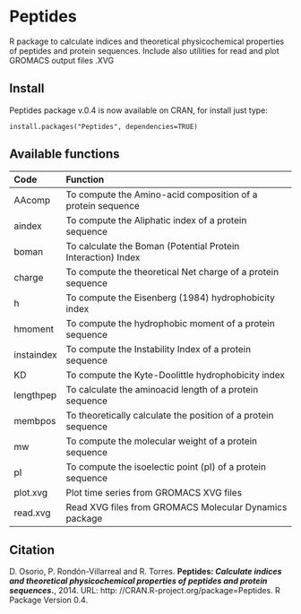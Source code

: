 Peptides
========
R package to calculate indices and theoretical physicochemical properties of peptides and protein sequences. Include also utilities for read and plot GROMACS output files .XVG

Install
-------
Peptides package v.0.4 is now available on CRAN, for install just type:
```
install.packages("Peptides", dependencies=TRUE)
```

Available functions
-------------------
| Code        | Function |
| :------------- |:-------------|
|AAcomp  |	To compute the Amino-acid composition of a protein sequence|
|aindex  |	To compute the Aliphatic index of a protein sequence |
|boman   |	To calculate the Boman (Potential Protein Interaction) Index |
|charge  |	To compute the theoretical Net charge of a protein sequence |
|h	| To compute the Eisenberg (1984) hydrophobicity index |
|hmoment  |	To compute the hydrophobic moment of a protein sequence |
|instaindex	| To compute the Instability Index of a protein sequence |
|KD	| To compute the Kyte-Doolittle hydrophobicity index |
|lengthpep|To calculate the aminoacid length of a protein sequence|
|membpos |	To theoretically calculate the position of a protein sequence |
|mw	| To compute the molecular weight of a protein sequence |
|pI	| To compute the isoelectic point (pI) of a protein sequence |
|plot.xvg	| Plot time series from GROMACS XVG files | 
|read.xvg |	Read XVG files from GROMACS Molecular Dynamics package |

Citation
--------
D. Osorio, P. Rondón-Villarreal and R. Torres. **Peptides: *Calculate indices and theoretical physicochemical properties of peptides and protein sequences*.**, 2014. URL: http: //CRAN.R-project.org/package=Peptides. R Package Version 0.4.
